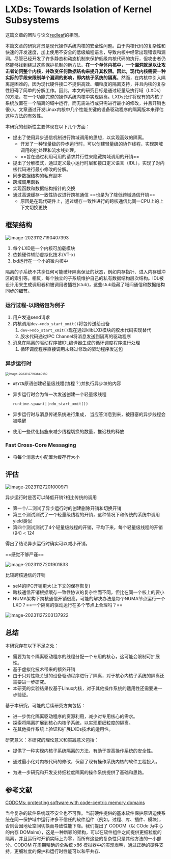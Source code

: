 # LXDs: Towards Isolation of Kernel Subsystems

这篇文章的团队与论文[redleaf]()的相同。

本篇文章的研究背景是现代操作系统内核的安全性问题。由于内核代码的复杂性和快速的开发速度，加上使用不安全的低级编程语言，导致内核中经常出现错误和漏洞。尽管已经开发了许多静态和动态机制来保护低级内核代码的执行，但攻击者仍然能够找到绕过这些保护机制的新方法。**在一个单体内核中，一个漏洞就足以让攻击者访问整个内核，并改变任何数据结构来提升其权限。因此，现代内核需要一种实际的手段来限制单个漏洞的影响，即内核子系统的隔离**。然而，在内核中引入隔离是困难的，因为现代硬件接口不提供高效、细粒度的隔离支持，并且内核的复杂性阻碍了简单的分解工作。因此，本文的研究目标是通过轻量级执行域（LXDs）的方法，在一个功能完整的操作系统内核中实现隔离。LXDs允许将现有的内核子系统放置在一个隔离的域中运行，而无需进行或只需进行最小的修改，并且开销也很小。文章通过开发Linux内核中几个性能关键的设备驱动程序的隔离版本来评估这种方法的有效性。



本研究的创新性主要体现在以下几个方面：

- 提出了使用异步通信机制进行跨域调用的思想，以实现高效的隔离。
  - 开发了一种轻量级的异步运行时，可以创建轻量级的协作线程，实现跨域调用的批处理和流水线处理。
  - ==旨在通过利用可用的请求并行性来隐藏跨域调用的开销==
-  提出了分解模式，通过定义最小运行时层和接口定义语言（IDL），实现了对内核代码进行最小修改的分解。
  - 同步数据结构的私有副本
  - 跨域调用函数
  - 实现函数和数据结构指针的交换
- 通过高速缓存一致性协议进行跨核通信 ==也是为了降低跨域通信开销==
  - 原因是在现代硬件上，通过缓存一致性进行的跨核通信比同一CPU上的上下文切换更快



## 框架结构

<img src="./assert/image-20231127190407393.png" alt="image-20231127190407393"  />

1. 每个LXD是一个内核可加载模块
2. 依赖硬件辅助虚拟化技术(VT-x)
3. lxd运行在一个小的微内核中



隔离的子系统不共享任何可能破坏隔离保证的状态，例如内存指针、进入内存缓冲区的索引等。相反，每个独立的子系统维护自己的私有数据结构层次结构。IDL被设计用来生成调用者和被调用者插桩(stub)，这些stub隐藏了域间通信和数据结构同步的细节。

### 运行过程-以网络包为例子

1. 用户发送send请求
2. 内核调用`dev−>ndo_start_xmit()`将包传送给设备
   1. `dev−>ndo_start_xmit()`现在通过klibLXD模块的胶水代码实现替代
   2. 胶水代码通过IPC Channel将消息发送到隔离的驱动程序
3. 消息在隔离的驱动程序被IDL编译器生成的循环调度程序进行处理
   1. 循环调度程序直接调用未经过修改的驱动程序发送包



### 异步运行时

<img src="./assert/image-20231127193640180.png" alt="image-20231127193640180" style="zoom:67%;" />



- `ASYCN`原语创建轻量级线程(协程？)并执行异步块的内容

- 异步运行时会为每一次发送创建一个轻量级线程

  ```rust
  runtime.spawn(||ndo_start_xmit())
  ```

- 异步运行时与消息传递系统进行集成， 当应答消息到来，被阻塞的异步线程会被唤醒

- 使用一些优化措施来减少线程切换的数量，推迟栈的释放



### Fast Cross-Core Messaging

- 将每个消息大小配置为缓存行大小



## 评估

![image-20231127201000971](./assert/image-20231127201000971.png)

异步运行时是否可以降低开销?相比传统的调用

- 第一个/二测试了异步运行时的创建删除开销和切换开销
- 第三个测试测试了一个轻量级线程的开销，这种情况下和传统的系统中调用yield类似
- 第四个测试测试了4个轻量级线程的开销，平均下来，每个轻量级线程的开销(94) < 124

得出了结论异步运行时确实可以减小开销。

==感觉不够严谨==

![image-20231127201901833](./assert/image-20231127201901833.png)

比较跨核通信的开销

- sel4的IPC开销更大(上下文的保存恢复)
- 跨核通信开销根据缓存一致性协议的复杂性而不同，但比在同一个核上的要小
- NUMA架构下跨核通信开销很高，可能的解决办法是每个NUMA节点运行一个LXD？==一个隔离的驱动运行在多个节点上合理吗？==

![image-20231127203137922](./assert/image-20231127203137922.png)

## 总结

本研究存在以下不足之处：

- 需要为每个隔离驱动程序的线程分配一个专用的核心，这可能会限制可扩展性。
- 基于虚拟化技术带来的额外开销
- 由于只对性能关键的设备驱动程序进行了隔离，对于核心内核子系统的隔离还需要进一步研究。
-  本研究的实验结果仅基于Linux内核，对于其他操作系统的适用性还需要进一步验证。

基于本研究，可能的后续研究方向包括：

- 进一步优化隔离驱动程序的资源利用，减少对专用核心的需求。
- 探索将隔离扩展到核心内核子系统，以实现更细粒度的隔离。
- 在其他操作系统上验证和扩展LXDs技术的适用性。

研究意义：本研究的理论意义和实践意义包括：

- 提供了一种实现内核子系统隔离的方法，有助于提高操作系统的安全性。

- 通过最小化对内核代码的修改，保留了现有操作系统内核的软件工程投入。

- 为进一步研究和开发支持细粒度隔离的操作系统提供了基础和思路。







## 参考文献

[CODOMs: protecting software with code-centric memory domains](https://dl.acm.org/doi/abs/10.1145/2678373.2665741)

当今复杂的软件系统既不安全也不可靠。当前硬件提供的基本软件保护原语迫使系统在同一保护域中运行许多不信任的软件组件（例如，过程、库、插件、模块），否则会因地址空间切换而导致性能下降。我们提出了 CODOM（以 COde 为中心的内存 DOMains），这是一种新颖的架构，可以在软件组件之间提供更细粒度的隔离，并且运行时开销实际上为零，而所有这些的复杂性只是其他方法的一小部分。CODOM 在周期精确的全系统 x86 模拟器中的实现表明，通过正确的硬件支持，更细粒度的保护和运行时性能可以和平共存.